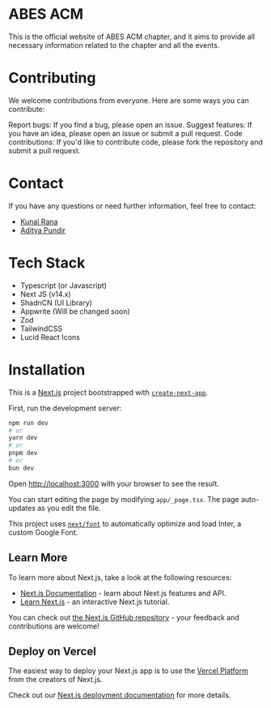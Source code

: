 # ABES ACM
This is the official website of ABES ACM chapter, and it aims to provide all necessary information related to the chapter and all the events.

# Contributing

We welcome contributions from everyone. Here are some ways you can contribute:

Report bugs: If you find a bug, please open an issue.
Suggest features: If you have an idea, please open an issue or submit a pull request.
Code contributions: If you'd like to contribute code, please fork the repository and submit a pull request.

# Contact
If you have any questions or need further information, feel free to contact:

- [Kunal Rana](https://github.com/halomanlodestar)
- [Aditya Pundir](https://github.com/adipundir)

# Tech Stack
- Typescript (or Javascript)
- Next JS (v14.x)
- ShadnCN (UI Library)
- Appwrite (Will be changed soon)
- Zod
- TailwindCSS
- Lucid React Icons

# Installation

This is a [Next.js](https://nextjs.org/) project bootstrapped with [`create-next-app`](https://github.com/vercel/next.js/tree/canary/packages/create-next-app).

First, run the development server:

```bash
npm run dev
# or
yarn dev
# or
pnpm dev
# or
bun dev
```

Open [http://localhost:3000](http://localhost:3000) with your browser to see the result.

You can start editing the page by modifying `app/_page.tsx`. The page auto-updates as you edit the file.

This project uses [`next/font`](https://nextjs.org/docs/basic-features/font-optimization) to automatically optimize and load Inter, a custom Google Font.

## Learn More

To learn more about Next.js, take a look at the following resources:

- [Next.js Documentation](https://nextjs.org/docs) - learn about Next.js features and API.
- [Learn Next.js](https://nextjs.org/learn) - an interactive Next.js tutorial.

You can check out [the Next.js GitHub repository](https://github.com/vercel/next.js/) - your feedback and contributions are welcome!

## Deploy on Vercel

The easiest way to deploy your Next.js app is to use the [Vercel Platform](https://vercel.com/new?utm_medium=default-template&filter=next.js&utm_source=create-next-app&utm_campaign=create-next-app-readme) from the creators of Next.js.

Check out our [Next.js deployment documentation](https://nextjs.org/docs/deployment) for more details.
